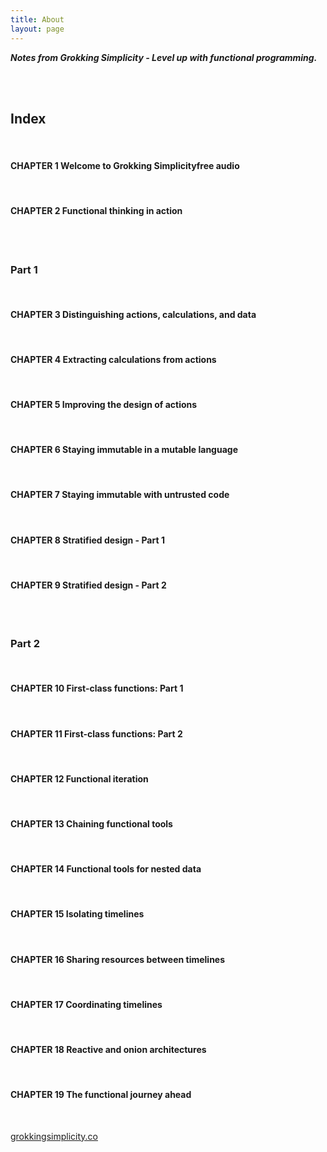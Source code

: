 ```yaml
---
title: About
layout: page
---
```

___Notes from Grokking Simplicity - Level up with functional programming.___


<br>

<br>

## Index

<br>

#### CHAPTER 1 Welcome to Grokking Simplicityfree audio

<br>

#### CHAPTER 2 Functional thinking in action

<br>
<br>

### Part 1

<br>

#### CHAPTER 3 Distinguishing actions, calculations, and data

<br>

#### CHAPTER 4 Extracting calculations from actions

<br>

#### CHAPTER 5 Improving the design of actions

<br>

#### CHAPTER 6 Staying immutable in a mutable language

<br>

#### CHAPTER 7 Staying immutable with untrusted code

<br>

#### CHAPTER 8 Stratified design - Part 1

<br>

#### CHAPTER 9 Stratified design - Part 2

<br>
<br>

### Part 2

<br>

#### CHAPTER 10 First-class functions: Part 1

<br>

#### CHAPTER 11 First-class functions: Part 2

<br>

#### CHAPTER 12 Functional iteration

<br>

#### CHAPTER 13 Chaining functional tools

<br>

#### CHAPTER 14 Functional tools for nested data

<br>

#### CHAPTER 15 Isolating timelines

<br>

#### CHAPTER 16 Sharing resources between timelines

<br>

#### CHAPTER 17 Coordinating timelines

<br>

#### CHAPTER 18 Reactive and onion architectures

<br>

#### CHAPTER 19 The functional journey ahead

<br>

[grokkingsimplicity.co][official-site]


[official-site]: https://grokkingsimplicity.com/
